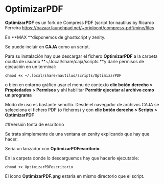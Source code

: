 # OptimizarPDF

**OptimizarPDF** es un fork de Compress PDF (script for nautilus by Ricardo Ferreira https://bazaar.launchpad.net/~oriolpont/compress-pdf/mine/files

En **MAX **disponemos de ghostscript y zenity. 

Se puede incluir en **CAJA** como un script.

Para su instalación hay que descargar el fichero **OptimizarPDF** a la carpeta oculta de usuario **~/.local/share/caja/scripts **y darle permisos de ejecución en un terminal:

	chmod +x ~/.local/share/nautilus/scripts/OptimizarPDF

o bien en entorno gráfico usar el menu de contexto **clic botón derecho > Propiedades > Permisos** y ahí habilitar **Permitir ejecutar al archivo como un programa**

Modo de uso es bastante sencillo. Desde el navegador de archivos CAJA se selecciona el fichero PDF (o ficheros) y con **clic botón derecho > Scripts > OptimizarPDF**


##Versión tonta de escritorio

Se trata simplemente de una ventana en zenity explicando que hay que hacer.

Sería un lanzador con **OptimizarPDFescritorio**

En la carpeta donde lo descarguemos hay que hacerlo ejecutable:

	chmod +x OptimizarPDFescritorio

El icono **OptimizarPDF.png** estaría en mismo directorio que el script.
